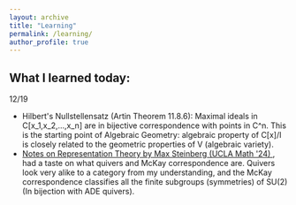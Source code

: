 ```yaml
---
layout: archive
title: "Learning"
permalink: /learning/
author_profile: true
---
```


What I learned today:
------

12/19
* Hilbert's Nullstellensatz (Artin Theorem 11.8.6): Maximal ideals in C[x_1,x_2,...,x_n] are in bijective correspondence with points in C^n. This is the starting point of Algebraic Geometry: algebraic property of C[x]/I is closely related to the geometric properties of V (algebraic variety).
* <a href="https://max.steinbergfour.com/files/reptheory.pdf"> Notes on Representation Theory by Max Steinberg (UCLA Math '24) </a>, had a taste on what quivers and McKay correspondence are. Quivers look very alike to a category from my understanding, and the McKay correspondence classifies all the finite subgroups (symmetries) of SU(2) (In bijection with ADE quivers).
